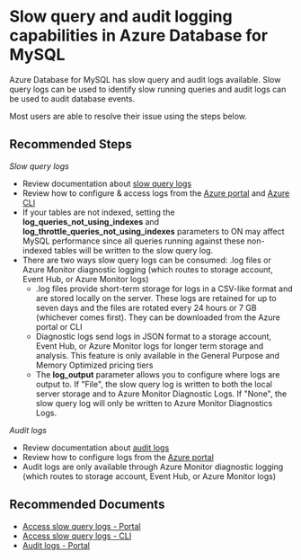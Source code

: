 <properties
    pageTitle="Slow query and audit logging capabilities in Azure Database for MySQL"
    description="Slow query and audit logging capabilities in Azure Database for MySQL"
    service="microsoft.dbformysql"
    resource="servers"
    authors="ajlam"
    ms.author="andrela"
    displayOrder="480"
    selfHelpType="generic"
    supportTopicIds="32730382"
    resourceTags="servers, databases"
    productPesIds="16221"
    cloudEnvironments="public, Fairfax, usnat, ussec"
    articleId="1086df0a-65e8-428f-8e7d-4ef9b9a19927"
    ownershipId="AzureData_AzureDatabaseforMySQL"
/>

# Slow query and audit logging capabilities in Azure Database for MySQL

Azure Database for MySQL has slow query and audit logs available. Slow query logs can be used to identify slow running queries and audit logs can be used to audit database events.

Most users are able to resolve their issue using the steps below.

## **Recommended Steps**

*Slow query logs*

* Review documentation about [slow query logs](https://docs.microsoft.com/azure/mysql/concepts-server-logs)
* Review how to configure & access logs from the [Azure portal](https://docs.microsoft.com/azure/mysql/howto-configure-server-logs-in-portal) and [Azure CLI](https://docs.microsoft.com/azure/mysql/howto-configure-server-logs-in-cli)
* If your tables are not indexed, setting the **log_queries_not_using_indexes** and **log_throttle_queries_not_using_indexes** parameters to ON may affect MySQL performance since all queries running against these non-indexed tables will be written to the slow query log.
* There are two ways slow query logs can be consumed: .log files or Azure Monitor diagnostic logging (which routes to storage account, Event Hub, or Azure Monitor logs)
  * .log files provide short-term storage for logs in a CSV-like format and are stored locally on the server. These logs are retained for up to seven days and the files are rotated every 24 hours or 7 GB (whichever comes first). They can be downloaded from the Azure portal or CLI
  * Diagnostic logs send logs in JSON format to a storage account, Event Hub, or Azure Monitor logs for longer term storage and analysis. This feature is only available in the General Purpose and Memory Optimized pricing tiers
  * The **log_output** parameter allows you to configure where logs are output to. If "File",  the slow query log is written to both the local server storage and to Azure Monitor Diagnostic Logs. If "None", the slow query log will only be written to Azure Monitor Diagnostics Logs.

*Audit logs*

* Review documentation about [audit logs](https://docs.microsoft.com/azure/mysql/concepts-audit-logs)
* Review how to configure logs from the [Azure portal](https://docs.microsoft.com/azure/mysql/howto-configure-audit-logs-portal)
* Audit logs are only available through Azure Monitor diagnostic logging (which routes to storage account, Event Hub, or Azure Monitor logs)

## **Recommended Documents**

* [Access slow query logs - Portal](https://docs.microsoft.com/azure/mysql/howto-configure-server-logs-in-portal)<br>
* [Access slow query logs - CLI](https://docs.microsoft.com/azure/mysql/howto-configure-server-logs-in-cli)<br>
* [Audit logs - Portal](https://docs.microsoft.com/azure/mysql/howto-configure-audit-logs-portal)
